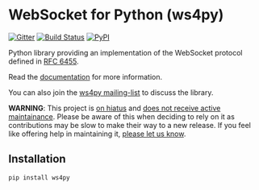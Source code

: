 # WebSocket for Python (ws4py)

[![Gitter](https://badges.gitter.im/Lawouach/WebSocket-for-Python.svg)](https://gitter.im/Lawouach/WebSocket-for-Python?utm_source=badge&utm_medium=badge&utm_campaign=pr-badge)
[![Build Status](https://travis-ci.org/Lawouach/WebSocket-for-Python.svg?branch=master)](https://travis-ci.org/Lawouach/WebSocket-for-Python)
[![PyPI](https://img.shields.io/pypi/v/ws4py.svg)](https://pypi.org/project/ws4py/)

Python library providing an implementation of the WebSocket protocol defined in [RFC 6455](http://tools.ietf.org/html/rfc6455).

Read the [documentation](https://ws4py.readthedocs.org/en/latest/) for more information.

You can also join the [ws4py mailing-list](http://groups.google.com/group/ws4py) to discuss the library.

**WARNING**: This project is [on hiatus](https://opensource.guide/best-practices/#share-the-workload)
and [does not receive active maintainance](http://www.defuze.org/archives/409-ws4py-is-eager-for-a-new-maintainer.html).
Please be aware of this when deciding to rely on it as contributions may be slow
to make their way to a new release. If you feel like offering help in
maintaining it, [please let us know](https://groups.google.com/forum/#!forum/ws4py).

## Installation

```
pip install ws4py
```

